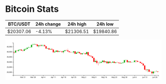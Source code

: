 # Bitcoin Stats

BTC/USDT|24h change|24h high|24h low|
|---|---|---|---|
|$20307.06|-4.13%|$21306.51|$19840.86|

<img src="./chart.svg">
